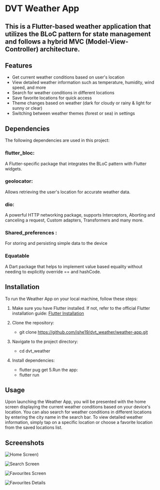 # DVT Weather App



## This is a Flutter-based weather application that utilizes the BLoC pattern for state management and follows a hybrid MVC (Model-View-Controller) architecture.

## Features
- Get current weather conditions based on user's location
- View detailed weather information such as temperature, humidity, wind speed, and more
- Search for weather conditions in different locations
- Save favorite locations for quick access
- Theme changes based on weather (dark for cloudy or rainy & light for sunny or clear)
- Switching between weather themes (forest or sea) in settings

## Dependencies
The following dependencies are used in this project:

### flutter_bloc: 
  A Flutter-specific package that integrates the BLoC pattern with Flutter widgets.

### geolocator: 
  Allows retrieving the user's location for accurate weather data.

### dio:
  A powerful HTTP networking package, supports Interceptors, Aborting and canceling a request, Custom adapters, Transformers and many more.

### Shared_preferences :
  For storing and persisting simple data to the device

### Equatable
  A Dart package that helps to implement value based equality without needing to explicitly override == and hashCode.


## Installation
To run the Weather App on your local machine, follow these steps:

1. Make sure you have Flutter installed. If not, refer to the official Flutter installation guide: [Flutter Installation](https://docs.flutter.dev/get-started/install)

2. Clone the repository:
   - git clone https://github.com/ishe19/dvt_weather/weather-app.git
3. Navigate to the project directory:
   - cd dvt_weather
4. Install dependencies:
   - flutter pug get
5.Run the app:
   - flutter run

## Usage
Upon launching the Weather App, you will be presented with the home screen displaying the current weather conditions based on your device's location. You can also search for weather conditions in different locations by entering the city name in the search bar.
To view detailed weather information, simply tap on a specific location or choose a favorite location from the saved locations list.

## Screenshots

![Home Screen](https://github.com/ishe19/dvt_weather/blob/main/assets/screenshots/home_screen.png))

![Search Screen](https://github.com/ishe19/dvt_weather/blob/main/assets/screenshots/search_screen.png)

![Favourites Screen](https://github.com/ishe19/dvt_weather/blob/main/assets/screenshots/favourites_screen.png)

![Favourites Details](https://github.com/ishe19/dvt_weather/blob/main/assets/screenshots/Favourites_Details_Screen.png)




